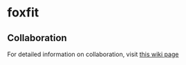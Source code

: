 # foxfit

## Collaboration
For detailed information on collaboration, visit [this wiki page](https://github.com/kylebot0/foxfit/wiki/Collaboration)

